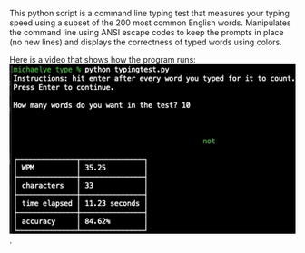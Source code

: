 This python script is a command line typing test that measures your typing speed using a subset of the 200 most common English words. Manipulates the command line using ANSI escape codes to keep the prompts in place (no new lines) and displays the correctness of typed words using colors.

Here is a video that shows how the program runs: [![video](typing.jpg)](https://youtu.be/BJ6sZAOCA8E).
